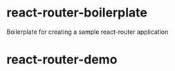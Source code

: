 # react-router-boilerplate
Boilerplate for creating a sample react-router application
# react-router-demo
